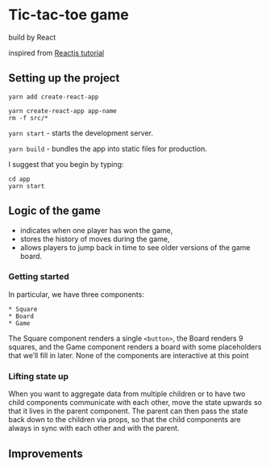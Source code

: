 # Tic-tac-toe game 
build by React

inspired from [Reactjs tutorial](https://reactjs.org/tutorial/tutorial.html)

## Setting up the project

```yarn add create-react-app```

```
yarn create-react-app app-name
rm -f src/*
```

```yarn start``` - starts the development server.

```yarn build``` - bundles the app into static files for production.

I suggest that you begin by typing:
```
cd app
yarn start
```

## Logic of the game
* indicates when one player has won the game,
* stores the history of moves during the game,
* allows players to jump back in time to see older versions of the game board.

### Getting started
In particular, we have three components:
```
* Square
* Board
* Game
```
The Square component renders a single ```<button>```, the Board renders 9 squares, and the Game component renders a board with some placeholders that we’ll fill in later. None of the components are interactive at this point

### Lifting state up
When you want to aggregate data from multiple children or to have two child components communicate with each other, move the state upwards so that it lives in the parent component. The parent can then pass the state back down to the children via props, so that the child components are always in sync with each other and with the parent.

## Improvements
